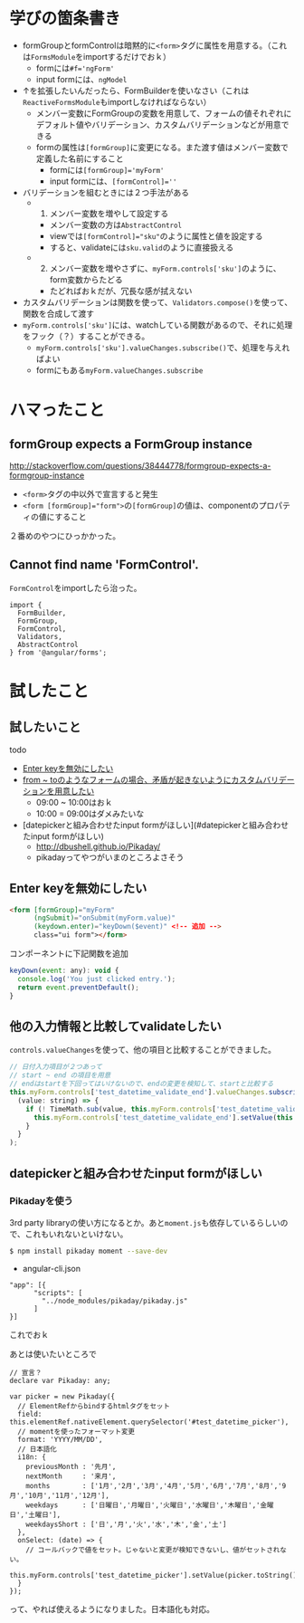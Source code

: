 # 学びの箇条書き

* formGroupとformControlは暗黙的に`<form>`タグに属性を用意する。（これは`FormsModule`をimportするだけでおｋ）
  * formには`#f='ngForm'`
  * input formには、`ngModel`
* ↑を拡張したいんだったら、FormBuilderを使いなさい（これは`ReactiveFormsModule`もimportしなければならない）
  * メンバー変数にFormGroupの変数を用意して、フォームの値それぞれにデフォルト値やバリデーション、カスタムバリデーションなどが用意できる
  * formの属性は`[formGroup]`に変更になる。また渡す値はメンバー変数で定義した名前にすること
    * formには`[formGroup]='myForm'`
    * input formには、`[formControl]=''`
* バリデーションを組むときには２つ手法がある
  * 1. メンバー変数を増やして設定する
    * メンバー変数の方は`AbstractControl`
    * viewでは`[formControl]="sku"`のように属性と値を設定する
    * すると、validateには`sku.valid`のように直接扱える
  * 2. メンバー変数を増やさずに、`myForm.controls['sku']`のように、form変数からたどる
    * たどればおｋだが、冗長な感が拭えない
* カスタムバリデーションは関数を使って、`Validators.compose()`を使って、関数を合成して渡す
* `myForm.controls['sku']`には、watchしている関数があるので、それに処理をフック（？）することができる。
  * `myForm.controls['sku'].valueChanges.subscribe()`で、処理を与えればよい
  * formにもある`myForm.valueChanges.subscribe`


# ハマったこと

## formGroup expects a FormGroup instance 
http://stackoverflow.com/questions/38444778/formgroup-expects-a-formgroup-instance

* `<form>`タグの中以外で宣言すると発生
* `<form [formGroup]="form">`の`[formGroup]`の値は、componentのプロパティの値にすること

２番めのやつにひっかかった。


## Cannot find name 'FormControl'.

`FormControl`をimportしたら治った。

```
import {
  FormBuilder,
  FormGroup,
  FormControl,
  Validators,
  AbstractControl
} from '@angular/forms';
```

# 試したこと

## 試したいこと

todo

* [Enter keyを無効にしたい](#enter-keyを無効にしたい)
* [from ~ toのようなフォームの場合、矛盾が起きないようにカスタムバリデーションを用意したい](#他の入力情報と比較してvalidateしたい)
  * 09:00 ~ 10:00はおｋ
  * 10:00 = 09:00はダメみたいな
* [datepickerと組み合わせたinput formがほしい](#datepickerと組み合わせたinput formがほしい)
  * http://dbushell.github.io/Pikaday/
  * pikadayってやつがいまのところよさそう

## Enter keyを無効にしたい

```html
<form [formGroup]="myForm"
      (ngSubmit)="onSubmit(myForm.value)"
      (keydown.enter)="keyDown($event)" <!-- 追加 -->
      class="ui form"></form>
```

コンポーネントに下記関数を追加

```javascript
keyDown(event: any): void {
  console.log('You just clicked entry.');
  return event.preventDefault();
}
```

## 他の入力情報と比較してvalidateしたい

`controls.valueChanges`を使って、他の項目と比較することができました。

```javascript
// 日付入力項目が２つあって
// start ~ end の項目を用意
// endはstartを下回ってはいけないので、endの変更を検知して、startと比較する
this.myForm.controls['test_datetime_validate_end'].valueChanges.subscribe(
  (value: string) => {
    if (! TimeMath.sub(value, this.myForm.controls['test_datetime_validate_start'].value)) {
      this.myForm.controls['test_datetime_validate_end'].setValue(this.myForm.controls['test_datetime_validate_start'].value);
    }
  }
);
```
## datepickerと組み合わせたinput formがほしい
### Pikadayを使う

3rd party libraryの使い方になるとか。あと`moment.js`も依存しているらしいので、これもいれないといけない。

```sh
$ npm install pikaday moment --save-dev
```

- angular-cli.json
```
"app": [{ 
      "scripts": [
        "../node_modules/pikaday/pikaday.js"
      ]
}]
```

これでおｋ


あとは使いたいところで

```
// 宣言？
declare var Pikaday: any;

var picker = new Pikaday({
  // ElementRefからbindするhtmlタグをセット
  field: this.elementRef.nativeElement.querySelector('#test_datetime_picker'),
  // momentを使ったフォーマット変更
  format: 'YYYY/MM/DD',
  // 日本語化
  i18n: {
    previousMonth : '先月',
    nextMonth     : '来月',
    months        : ['1月','2月','3月','4月','5月','6月','7月','8月','9月','10月','11月','12月'],
    weekdays      : ['日曜日','月曜日','火曜日','水曜日','木曜日','金曜日','土曜日'],
    weekdaysShort : ['日','月','火','水','木','金','土']
  },
  onSelect: (date) => {
    // コールバックで値をセット。じゃないと変更が検知できないし、値がセットされない。
    this.myForm.controls['test_datetime_picker'].setValue(picker.toString());
  }
});
```

って、やれば使えるようになりました。日本語化も対応。
